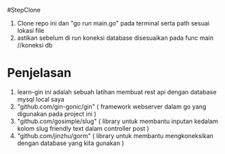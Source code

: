 #StepClone

1. Clone repo ini dan "go run main.go" pada terminal serta path sesuai lokasi file
2. astikan sebelum di run koneksi database disesuaikan pada func main //koneksi db

# Penjelasan

1. learn-gin ini adalah sebuah latihan membuat rest api dengan database mysql local saya
2. "github.com/gin-gonic/gin" ( framework webserver dalam go yang digunakan pada project ini )
3. "github.com/gosimple/slug" ( library untuk membantu inputan kedalam kolom slug friendly text dalam controller post )
4. "github.com/jinzhu/gorm" ( library untuk membantu mengkoneksikan dengan database yang kita gunakan )
	
